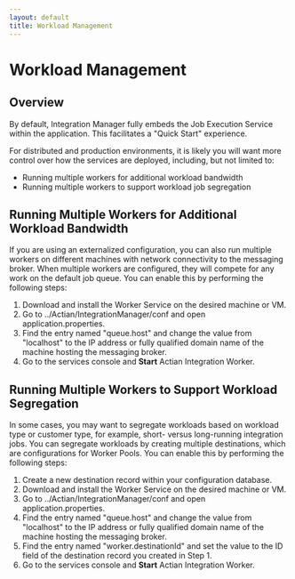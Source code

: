 ```yaml
---
layout: default
title: Workload Management
---
```

# Workload Management

## Overview

By default, Integration Manager fully embeds the Job Execution Service within the application. This facilitates a "Quick Start" experience.

For distributed and production environments, it is likely you will want more control over how the services are deployed, including, but not limited to:
* Running multiple workers for additional workload bandwidth
* Running multiple workers to support workload job segregation

## Running Multiple Workers for Additional Workload Bandwidth

If you are using an externalized configuration, you can also run multiple workers on different machines with network connectivity to the messaging broker. When multiple workers are configured, they will compete for any work on the default job queue. You can enable this by performing the following steps:
1. Download and install the Worker Service on the desired machine or VM.
2. Go to ../Actian/IntegrationManager/conf and open application.properties.
3. Find the entry named "queue.host" and change the value from "localhost" to the IP address or fully qualified domain name of the machine hosting the messaging broker.
4. Go to the services console and **Start** Actian Integration Worker.

## Running Multiple Workers to Support Workload Segregation

In some cases, you may want to segregate workloads based on workload type or customer type, for example, short- versus long-running integration jobs. You can segregate workloads by creating multiple destinations, which are configurations for Worker Pools. You can enable this by performing the following steps:

1. Create a new destination record within your configuration database.
2. Download and install the Worker Service on the desired machine or VM.
3. Go to ../Actian/IntegrationManager/conf and open application.properties.
4. Find the entry named "queue.host" and change the value from "localhost" to the IP address or fully qualified domain name of the machine hosting the messaging broker.
5. Find the entry named "worker.destinationId" and set the value to the ID field of the destination record you created in Step 1.
6. Go to the services console and **Start** Actian Integration Worker.